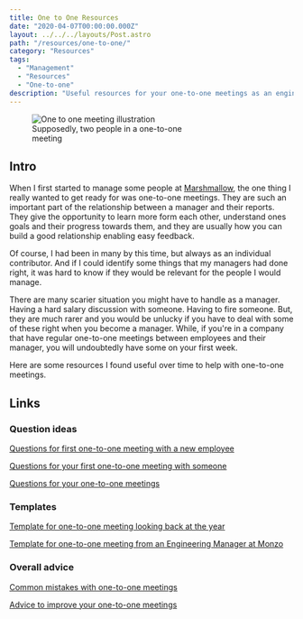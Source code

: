 ```yaml
---
title: One to One Resources
date: "2020-04-07T00:00:00.000Z"
layout: ../../../layouts/Post.astro
path: "/resources/one-to-one/"
category: "Resources"
tags:
  - "Management"
  - "Resources"
  - "One-to-one"
description: "Useful resources for your one-to-one meetings as an engineering manager. Great to get started with these meetings as well as to occasionally revisit how you are currently dealing with them."
---
```


<figure class="float-left" style="width: 300px">
  <img src="/one-to-one.jpg" alt="One to one meeting illustration">
  <figcaption>Supposedly, two people in a one-to-one meeting</figcaption>
</figure>

## Intro

When I first started to manage some people at [Marshmallow](https://www.marshamllow.com), the one thing I really wanted to get ready for was one-to-one meetings. They are such an important part of the relationship between a manager and their reports. They give the opportunity to learn more form each other, understand ones goals and their progress towards them, and they are usually how you can build a good relationship enabling easy feedback.

Of course, I had been in many by this time, but always as an individual contributor. And if I could identify some things that my managers had done right, it was hard to know if they would be relevant for the people I would manage.

There are many scarier situation you might have to handle as a manager. Having a hard salary discussion with someone. Having to fire someone. But, they are much rarer and you would be unlucky if you have to deal with some of these right when you become a manager. While, if you're in a company that have regular one-to-one meetings between employees and their manager, you will undoubtedly have some on your first week.

Here are some resources I found useful over time to help with one-to-one meetings.

## Links

### Question ideas

[Questions for first one-to-one meeting with a new employee](https://knowyourteam.com/blog/2019/06/20/what-should-you-ask-in-a-new-employee-one-on-one-meeting/)

[Questions for your first one-to-one meeting with someone](https://larahogan.me/blog/first-one-on-one-questions/)

[Questions for your one-to-one meetings](https://knowyourteam.com/blog/2018/01/11/the-8-best-questions-to-ask-during-a-one-on-one-meeting/)

### Templates

[Template for one-to-one meeting looking back at the year](https://m.signalvnoise.com/the-one-on-one-meeting-template-for-your-end-of-the-year-review/)

[Template for one-to-one meeting from an Engineering Manager at Monzo](https://monzo.com/blog/an-engineering-managers-guide-to-the-one-to-one)

### Overall advice

[Common mistakes with one-to-one meetings](https://m.signalvnoise.com/the-5-mistakes-youre-likely-making-in-your-one-on-one-meetings-with-direct-reports/)

[Advice to improve your one-to-one meetings](https://www.fastcompany.com/90437946/your-one-on-one-meetings-are-broken-heres-how-to-fix-them)
